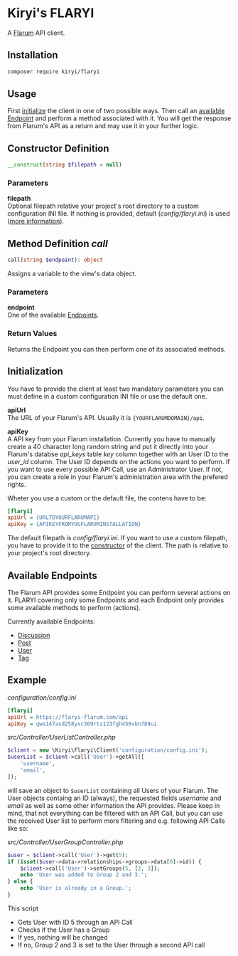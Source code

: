 # Kiryi's FLARYI
A [Flarum](https://flarum.org/) API client.

## Installation
```bash
composer require kiryi/flaryi
```

## Usage
First [initialize](#initialization) the client in one of two possible ways. Then call an [available Endpoint](#available-endpoints) and perform a method associated with it. You will get the response from Flarum's API as a return and may use it in your further logic.

## Constructor Definition

```php
__construct(string $filepath = null)
```
### Parameters
**filepath**  
Optional filepath relative your project's root directory to a custom configuration INI file. If nothing is provided, default (*config/flaryi.ini*) is used ([more information](#initialization)). 

## Method Definition *call*
```php
call(string $endpoint): object
```
Assigns a variable to the view's data object.
### Parameters
**endpoint**  
One of the available [Endpoints](#available-endpoints).

### Return Values
Returns the Endpoint you can then perform one of its associated methods.

## Initialization
You have to provide the client at least two mandatory parameters you can must define in a custom configuration INI file or use the default one.

**apiUrl**  
The URL of your Flarum's API. Usually it is `{YOURFLARUMDOMAIN}/api`.

**apiKey**  
A API key from your Flarum installation. Currently you have to manually create a 40 character long random string and put it directly into your Flarum's databse *api_keys* table *key* column together with an User ID to the *user_id* column. The User ID depends on the actions you want to perform. If you want to use every possible API Call, use an Administrator User. If not, you can create a role in your Flarum's administration area with the prefered rights.

Wheter you use a custom or the default file, the contens have to be:
```ini
[flaryi]
apiUrl = {URLTOYOURFLARUMAPI}
apiKey = {APIKEYFROMYOUFLARUMINSTALLATION}
```
The default filepath is *config/flaryi.ini*. If you want to use a custom filepath, you have to provide it to the [constructor](#constructor-definition) of the client. The path is relative to your project's root directory.

## Available Endpoints
The Flarum API provides some Endpoint you can perform several actions on it. FLARYI covering only some Endpoints and each Endpoint only provides some available methods to perform (actions).

Currently available Endpoints:
- [Discussion](doc/discussion.md)
- [Post](doc/post.md)
- [User](doc/user.md)
- [Tag](doc/tag.md)

## Example
*configuration/config.ini*
```ini
[flaryi]
apiUrl = https://flaryi-flarum.com/api
apiKey = qwe147asd258yxc369rtz123fgh456vbn789ui
```
*src/Controller/UserListController.php*
```php
$client = new \Kiryi\Flaryi\Client('configuration/config.ini');
$userList = $client->call('User')->getAll([
    'username',
    'email',
]);
```
will save an object to `$userList` containing all Users of your Flarum. The User objects containg an ID (always), the requested fields *username* and *email* as well as some other information the API provides. Please keep in mind, that not everything can be filtered with an API Call, but you can use the received User list to perform more filtering and e.g. following API Calls like so:  

*src/Controller/UserGroupController.php*
```php
$user = $client->call('User')->get(5);
if (isset($user->data->relationships->groups->data[0]->id)) {
    $client->call('User')->setGroups(5, [2, 3]);
    echo 'User was added to Group 2 and 3.';
} else {
    echo 'User is already in a Group.';
}
```
This script
- Gets User with ID 5 through an API Call
- Checks if the User has a Group
- If yes, nothing will be changed
- If no, Group 2 and 3 is set to the User through a second API call
